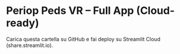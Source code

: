 
# Periop Peds VR – Full App (Cloud-ready)

Carica questa cartella su GitHub e fai deploy su Streamlit Cloud (share.streamlit.io).
